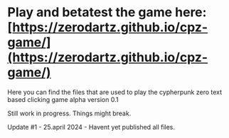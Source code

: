 # Play and betatest the game here: [https://zerodartz.github.io/cpz-game/](https://zerodartz.github.io/cpz-game/)


Here you can find the files that are used to play the cypherpunk zero text based clicking game alpha version 0.1

Still work in progress. Things might break.

Update #1 - 25.april 2024 - Havent yet published all files.

